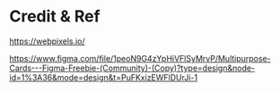 # Credit & Ref

https://webpixels.io/

https://www.figma.com/file/1peoN9G4zYpHiVFlSyMrvP/Multipurpose-Cards---Figma-Freebie-(Community)-(Copy)?type=design&node-id=1%3A36&mode=design&t=PuFKxizEWFlDUrJi-1
